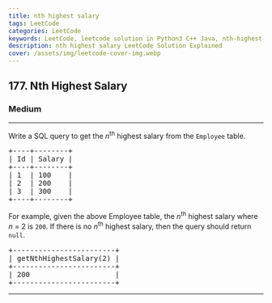 ```yaml
---
title: nth highest salary
tags: LeetCode
categories: LeetCode
keywords: LeetCode, leetcode solution in Python3 C++ Java, nth-highest-salary solution
description: nth highest salary LeetCode Solution Explained
cover: /assets/img/leetcode-cover-img.webp
---
```





<h2>177. Nth Highest Salary</h2><h3>Medium</h3><hr><div><p>Write a SQL query to get the <em>n</em><sup>th</sup> highest salary from the <code>Employee</code> table.</p>

<pre>+----+--------+
| Id | Salary |
+----+--------+
| 1  | 100    |
| 2  | 200    |
| 3  | 300    |
+----+--------+
</pre>

<p>For example, given the above Employee table, the <em>n</em><sup>th</sup> highest salary where <em>n</em> = 2 is <code>200</code>. If there is no <em>n</em><sup>th</sup> highest salary, then the query should return <code>null</code>.</p>

<pre>+------------------------+
| getNthHighestSalary(2) |
+------------------------+
| 200                    |
+------------------------+
</pre>
</div>

---


